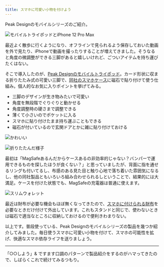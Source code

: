 ```yaml
---
title: スマホに可愛い小物を付けよう
---
```

Peak Designのモバイルシリーズのご紹介。

![](https://lh3.googleusercontent.com/QXI0RdoKXrst8WlX9oxaqJetceJCYbdJEr-98juOryLPPWe1fcegkQWu1yRoOVaSLL2TrwjtWuhBbQMUdfJfMkkAjRlide-ATwHB3fxMeUJmjL2Wt3as-YrHf14-dcbxMqcethfLVl9sZPvNeA "モバイルトライポッドとiPhone 12 Pro Max")

最近よく散歩に行くようになり、オフラインで見られるよう保存しておいた動画を外で見たり、iPhoneで動画を撮ったりすることが増えてきました。そうなると角度の微調整ができる三脚があると嬉しいけれど、ごついアイテムを持ち運びたくはない。

そこで導入したのが、[Peak Designのモバイルトライポッド](https://www.amazon.co.jp/dp/B09FRZPLL3)。カード形状に収まる折りたたみ式の可愛い三脚で、[同社のスマホケース](https://www.amazon.co.jp/dp/B09FP3HP7Z?)に磁石で貼り付けて使う仕組み。個人的なお気に入りポイントを挙げてみる。

*   三脚のデザインが生き物みたいで可愛い
*   角度を無段階でぐりぐりと動かせる
*   角度調整時の硬さまで調整できる
*   薄くて小さいのでポケットに入る
*   スマホに貼り付けたまま持ち運ぶこともできる
*   磁石が付いているので玄関ドアとかに雑に貼り付けておける

![](https://lh5.googleusercontent.com/w_Xdp2bLk-Hrjf4cbXCQvBpkL4eZsaFZmtNMKvwTHspnj61ZObVaJYQsRSrW0lbVEBnp2wcVvMuxyWGufnCICVa5C5XkCscJLDGhJMq69IENhDrTugZWokj_x53Q8tx8EhMcUrZmf6aHZfHiBw "かわいい")

![](https://lh4.googleusercontent.com/SE7Ru4xc4eBVQC4WevdMHn-OfwZa201BmKxEX0_g7TwrErVO4oaVxLutlpNxYyMD7y__03yDTxqSsfN-MzEJgsvBlu2xRAU6ZTQ6PviEBRr_qphaoWwcRfpRIDXzFOBg_LZaaoesR63LDMWhmw "折りたたんだ様子")

最初は「MagSafeあるんだからケースあるの非効率的じゃない？バンパーで運用できるものを探したほうが良くない？」と思っていましたが、背面に指を通せるリングも付いてるし、布感のある見た目と触り心地で落ち着いた雰囲気になるし、他の同社製品ともいろいろ組み合わせられるしということで、結果的には大満足。ケースを付けた状態でも、MagSafeの充電器は普通に使えます。

![](https://lh5.googleusercontent.com/x_ubpRuqEP3Pttg9FJixZ9Ec82EZZD9NMEbu_dRtASDrUMHKQQi5GP5vhuW0zDGm16DJlP7j-_cM4UOmpl2MmMXcRibnFRdeE0kWd9vU1IKqaeRU-U_LltDanJSoBjIh0UYRyWAF5lgWnPW20Q "スリムウォレット")

最近は財布が必要な機会もほぼ無くなってきたので、[スマホに付けられる財布](https://www.amazon.co.jp/dp/B09FSGW671)を必要なときだけ付けて外出しています。これもスタンドと同じで、使わないときは磁石で適当なところに収納しておけるので便利きわまりない。

以上です。普段使っている、Peak Designのモバイルシリーズの製品を幾つか紹介してみました。毎日使うスマホに可愛い小物を付けて、スマホの可能性を拡げ、快適なスマホ依存ライフを送りましょう。

* * *

「○○しよう」& ですます口調のパターンで製品紹介をするのがハマってきたので、しばらくこれで続けてみるつもり。
